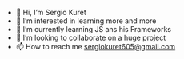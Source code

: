 - 👋 Hi, I’m Sergio Kuret
- 👀 I’m interested in learning more and more
- 🌱 I’m currently learning JS ans his Frameworks
- 💞️ I’m looking to collaborate on a huge project
- 📫 How to reach me sergiokuret605@gmail.com
